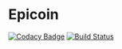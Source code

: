 # Epicoin
[![Codacy Badge](https://api.codacy.com/project/badge/Grade/35e7c9f78de14aec90b6e95186a7dc21)](https://www.codacy.com/app/cedricfarinazzo/Epicoin?utm_source=github.com&amp;utm_medium=referral&amp;utm_content=EpicoinTM/Epicoin&amp;utm_campaign=Badge_Grade)        [![Build Status](https://travis-ci.com/EpicoinTM/Epicoin.svg?branch=master)](https://travis-ci.com/EpicoinTM/Epicoin)
